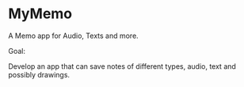 # MyMemo
A Memo app for Audio, Texts and more.

Goal:

Develop an app that can save notes of different types, audio, text and possibly drawings. 
